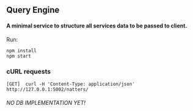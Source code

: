 ## Query Engine

#### A minimal service to structure all services data to be passed to client.

Run:

```
npm install
npm start
```

### cURL requests

```
[GET]  curl -H 'Content-Type: application/json' http://127.0.0.1:5002/natters/
```

###### NO DB IMPLEMENTATION YET!
